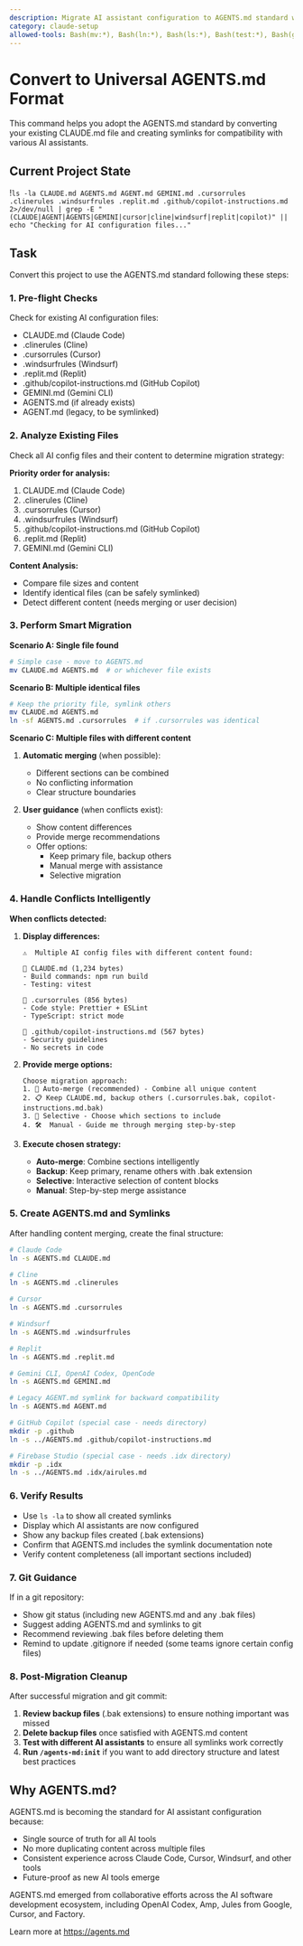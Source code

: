 ```yaml
---
description: Migrate AI assistant configuration to AGENTS.md standard with universal compatibility
category: claude-setup
allowed-tools: Bash(mv:*), Bash(ln:*), Bash(ls:*), Bash(test:*), Bash(grep:*), Bash(echo:*), Read
---
```


# Convert to Universal AGENTS.md Format

This command helps you adopt the AGENTS.md standard by converting your existing CLAUDE.md file and creating symlinks for compatibility with various AI assistants.

## Current Project State
!`ls -la CLAUDE.md AGENTS.md AGENT.md GEMINI.md .cursorrules .clinerules .windsurfrules .replit.md .github/copilot-instructions.md 2>/dev/null | grep -E "(CLAUDE|AGENT|AGENTS|GEMINI|cursor|cline|windsurf|replit|copilot)" || echo "Checking for AI configuration files..."`

## Task

Convert this project to use the AGENTS.md standard following these steps:

### 1. Pre-flight Checks
Check for existing AI configuration files:
- CLAUDE.md (Claude Code)
- .clinerules (Cline)
- .cursorrules (Cursor)
- .windsurfrules (Windsurf)
- .replit.md (Replit)
- .github/copilot-instructions.md (GitHub Copilot)
- GEMINI.md (Gemini CLI)
- AGENTS.md (if already exists)
- AGENT.md (legacy, to be symlinked)

### 2. Analyze Existing Files
Check all AI config files and their content to determine migration strategy:

**Priority order for analysis:**
1. CLAUDE.md (Claude Code)
2. .clinerules (Cline)
3. .cursorrules (Cursor)
4. .windsurfrules (Windsurf)
5. .github/copilot-instructions.md (GitHub Copilot)
6. .replit.md (Replit)
7. GEMINI.md (Gemini CLI)

**Content Analysis:**
- Compare file sizes and content
- Identify identical files (can be safely symlinked)
- Detect different content (needs merging or user decision)

### 3. Perform Smart Migration

**Scenario A: Single file found**
```bash
# Simple case - move to AGENTS.md
mv CLAUDE.md AGENTS.md  # or whichever file exists
```

**Scenario B: Multiple identical files**
```bash
# Keep the priority file, symlink others
mv CLAUDE.md AGENTS.md
ln -sf AGENTS.md .cursorrules  # if .cursorrules was identical
```

**Scenario C: Multiple files with different content**
1. **Automatic merging** (when possible):
   - Different sections can be combined
   - No conflicting information
   - Clear structure boundaries

2. **User guidance** (when conflicts exist):
   - Show content differences
   - Provide merge recommendations
   - Offer options:
     - Keep primary file, backup others
     - Manual merge with assistance
     - Selective migration

### 4. Handle Conflicts Intelligently

**When conflicts detected:**
1. **Display differences:**
   ```
   ⚠️  Multiple AI config files with different content found:
   
   📄 CLAUDE.md (1,234 bytes)
   - Build commands: npm run build
   - Testing: vitest
   
   📄 .cursorrules (856 bytes)  
   - Code style: Prettier + ESLint
   - TypeScript: strict mode
   
   📄 .github/copilot-instructions.md (567 bytes)
   - Security guidelines
   - No secrets in code
   ```

2. **Provide merge options:**
   ```
   Choose migration approach:
   1. 🔄 Auto-merge (recommended) - Combine all unique content
   2. 📋 Keep CLAUDE.md, backup others (.cursorrules.bak, copilot-instructions.md.bak)
   3. 🎯 Selective - Choose which sections to include
   4. 🛠️  Manual - Guide me through merging step-by-step
   ```

3. **Execute chosen strategy:**
   - **Auto-merge**: Combine sections intelligently
   - **Backup**: Keep primary, rename others with .bak extension
   - **Selective**: Interactive selection of content blocks
   - **Manual**: Step-by-step merge assistance

### 5. Create AGENTS.md and Symlinks
After handling content merging, create the final structure:
```bash
# Claude Code
ln -s AGENTS.md CLAUDE.md

# Cline
ln -s AGENTS.md .clinerules

# Cursor
ln -s AGENTS.md .cursorrules

# Windsurf
ln -s AGENTS.md .windsurfrules

# Replit
ln -s AGENTS.md .replit.md

# Gemini CLI, OpenAI Codex, OpenCode
ln -s AGENTS.md GEMINI.md

# Legacy AGENT.md symlink for backward compatibility
ln -s AGENTS.md AGENT.md

# GitHub Copilot (special case - needs directory)
mkdir -p .github
ln -s ../AGENTS.md .github/copilot-instructions.md

# Firebase Studio (special case - needs .idx directory)
mkdir -p .idx
ln -s ../AGENTS.md .idx/airules.md
```

### 6. Verify Results
- Use `ls -la` to show all created symlinks
- Display which AI assistants are now configured
- Show any backup files created (.bak extensions)
- Confirm that AGENTS.md includes the symlink documentation note
- Verify content completeness (all important sections included)

### 7. Git Guidance
If in a git repository:
- Show git status (including new AGENTS.md and any .bak files)
- Suggest adding AGENTS.md and symlinks to git
- Recommend reviewing .bak files before deleting them
- Remind to update .gitignore if needed (some teams ignore certain config files)

### 8. Post-Migration Cleanup
After successful migration and git commit:
1. **Review backup files** (.bak extensions) to ensure nothing important was missed
2. **Delete backup files** once satisfied with AGENTS.md content
3. **Test with different AI assistants** to ensure all symlinks work correctly
4. **Run `/agents-md:init`** if you want to add directory structure and latest best practices

## Why AGENTS.md?

AGENTS.md is becoming the standard for AI assistant configuration because:
- Single source of truth for all AI tools
- No more duplicating content across multiple files
- Consistent experience across Claude Code, Cursor, Windsurf, and other tools
- Future-proof as new AI tools emerge

AGENTS.md emerged from collaborative efforts across the AI software development ecosystem, including OpenAI Codex, Amp, Jules from Google, Cursor, and Factory.

Learn more at https://agents.md
